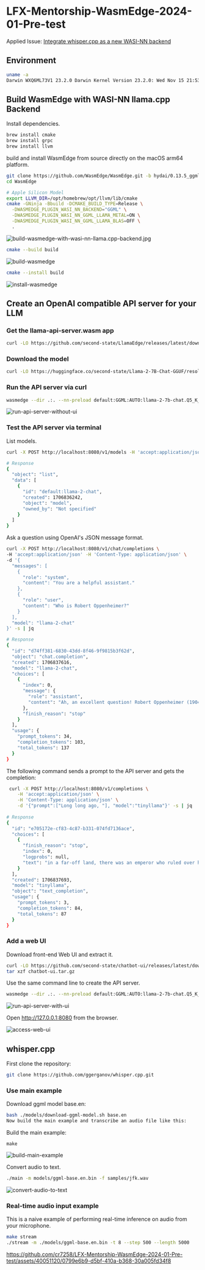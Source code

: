 # LFX-Mentorship-WasmEdge-2024-01-Pre-test 

Applied Issue: [Integrate whisper.cpp as a new WASI-NN backend](https://github.com/WasmEdge/WasmEdge/issues/3170)

## Environment

```bash
uname -a
Darwin WXQ6ML73V1 23.2.0 Darwin Kernel Version 23.2.0: Wed Nov 15 21:53:18 PST 2023; root:xnu-10002.61.3~2/RELEASE_ARM64_T6000 arm64
```

## Build WasmEdge with WASI-NN llama.cpp Backend

Install dependencies.

```bash
brew install cmake
brew install grpc
brew install llvm
```

build and install WasmEdge from source directly on the macOS arm64 platform.

```bash
git clone https://github.com/WasmEdge/WasmEdge.git -b hydai/0.13.5_ggml_lts 
cd WasmEdge

# Apple Silicon Model
export LLVM_DIR=/opt/homebrew/opt/llvm/lib/cmake
cmake -GNinja -Bbuild -DCMAKE_BUILD_TYPE=Release \
  -DWASMEDGE_PLUGIN_WASI_NN_BACKEND="GGML" \
  -DWASMEDGE_PLUGIN_WASI_NN_GGML_LLAMA_METAL=ON \
  -DWASMEDGE_PLUGIN_WASI_NN_GGML_LLAMA_BLAS=OFF \
  .
```

![build-wasmedge-with-wasi-nn-llama.cpp-backend.jpg](./image/build-wasmedge-with-wasi-nn-llama.cpp-backend.jpg)

```bash
cmake --build build
```

![build-wasmedge](./image/build-wasmedge.jpg)


```bash
cmake --install build
```

![install-wasmedge](./image/install-wasmedge.jpg)

## Create an OpenAI compatible API server for your LLM

### Get the llama-api-server.wasm app

```bash
curl -LO https://github.com/second-state/LlamaEdge/releases/latest/download/llama-api-server.wasm
```

### Download the model

```bash
curl -LO https://huggingface.co/second-state/Llama-2-7B-Chat-GGUF/resolve/main/Llama-2-7b-chat-hf-Q5_K_M.gguf
```

### Run the API server via curl

```bash
wasmedge --dir .:. --nn-preload default:GGML:AUTO:llama-2-7b-chat.Q5_K_M.gguf llama-api-server.wasm -p llama-2-chat
```

![run-api-server-without-ui](./image/run-api-server-without-ui.jpg)


### Test the API server via terminal

List models.

```bash
curl -X POST http://localhost:8080/v1/models -H 'accept:application/json' -s | jq

# Response
{
  "object": "list",
  "data": [
    {
      "id": "default:llama-2-chat",
      "created": 1706836242,
      "object": "model",
      "owned_by": "Not specified"
    }
  ]
}
```

Ask a question using OpenAI's JSON message format.

```bash
curl -X POST http://localhost:8080/v1/chat/completions \
-H 'accept:application/json' -H 'Content-Type: application/json' \
-d '{
  "messages": [
    {
      "role": "system",
      "content": "You are a helpful assistant."
    },
    {
      "role": "user",
      "content": "Who is Robert Oppenheimer?"
    }
  ],
  "model": "llama-2-chat"
}' -s | jq

# Response
{
  "id": "d74ff381-6830-43dd-8f46-9f9815b3f62d",
  "object": "chat.completion",
  "created": 1706837616,
  "model": "llama-2-chat",
  "choices": [
    {
      "index": 0,
      "message": {
        "role": "assistant",
        "content": "Ah, an excellent question! Robert Oppenheimer (1904-1967) was a renowned American physicist and science administrator who played a crucial role in the development of the atomic bomb during World War II. He is often referred to as the \"Father of the Atomic Bomb.\"\nOppenheimer was born in New York City and grew up in a family that valued education and intellectual pursuits. He showed an early interest in science and mathematics, and"
      },
      "finish_reason": "stop"
    }
  ],
  "usage": {
    "prompt_tokens": 34,
    "completion_tokens": 103,
    "total_tokens": 137
  }
}
```

The following command sends a prompt to the API server and gets the completion:

```bash
 curl -X POST http://localhost:8080/v1/completions \
    -H 'accept:application/json' \
    -H 'Content-Type: application/json' \
    -d '{"prompt":["Long long ago, "], "model":"tinyllama"}' -s | jq
    
# Response
{
  "id": "e705172e-cf83-4c87-b331-074fd7136ace",
  "choices": [
    {
      "finish_reason": "stop",
      "index": 0,
      "logprobs": null,
      "text": "in a far-off land, there was an emperor who ruled over his people with great wisdom and kindness. He was loved by all, and he knew that his people were the key to the prosperity of his kingdom. So he decided to hold a great contest, to find the most talented and capable person in his empire.\nThe contest was announced throughout the land, and people from far and wide came to the capital city to compete. The emperor set up a special arena"
    }
  ],
  "created": 1706837693,
  "model": "tinyllama",
  "object": "text_completion",
  "usage": {
    "prompt_tokens": 3,
    "completion_tokens": 84,
    "total_tokens": 87
  }
}

```

### Add a web UI

Download front-end Web UI and extract it.

```bash
curl -LO https://github.com/second-state/chatbot-ui/releases/latest/download/chatbot-ui.tar.gz
tar xzf chatbot-ui.tar.gz
```

Use the same command line to create the API server.

```bash
wasmedge --dir .:. --nn-preload default:GGML:AUTO:llama-2-7b-chat.Q5_K_M.gguf llama-api-server.wasm -p llama-2-chat
```

![run-api-server-with-ui](./image/run-api-server-with-ui.jpg)

Open http://127.0.0.1:8080 from the browser.

![access-web-ui](./image/access-web-ui.jpg)

## whisper.cpp

First clone the repository:

```bash
git clone https://github.com/ggerganov/whisper.cpp.git
```

### Use main example

Download ggml model base.en:

```bash
bash ./models/download-ggml-model.sh base.en
Now build the main example and transcribe an audio file like this:
```

Build the main example:

```
make
```

![build-main-example](./image/build-main-example.jpg)

Convert audio to text.

```bash
./main -m models/ggml-base.en.bin -f samples/jfk.wav
```

![convert-audio-to-text](./image/convert-audio-to-text.jpg)

### Real-time audio input example

This is a naive example of performing real-time inference on audio from your microphone. 

```bash
make stream
./stream -m ./models/ggml-base.en.bin -t 8 --step 500 --length 5000
```

https://github.com/cr7258/LFX-Mentorship-WasmEdge-2024-01-Pre-test/assets/40051120/0799e6b9-d5bf-410a-b368-30a005fd34f8
